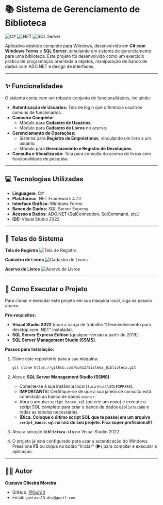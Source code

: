# 📚 Sistema de Gerenciamento de Biblioteca

![C#](https://img.shields.io/badge/c%23-%23239120.svg?style=for-the-badge&logo=c-sharp&logoColor=white) ![.NET](https://img.shields.io/badge/.NET-512BD4?style=for-the-badge&logo=dotnet&logoColor=white) ![SQL Server](https://img.shields.io/badge/SQL%20Server-CC2927?style=for-the-badge&logo=microsoft%20sql%20server&logoColor=white)

Aplicativo desktop completo para Windows, desenvolvido em **C# com Windows Forms** e **SQL Server**, simulando um sistema de gerenciamento para uma biblioteca. Este projeto foi desenvolvido como um exercício prático de programação orientada a objetos, manipulação de banco de dados com ADO.NET e design de interfaces.

---

## ✨ Funcionalidades

O sistema conta com um robusto conjunto de funcionalidades, incluindo:

*   **Autenticação de Usuários:** Tela de login que diferencia usuários comuns de funcionários.
*   **Cadastro Completo:**
    *   Módulo para **Cadastro de Usuários**.
    *   Módulo para **Cadastro de Livros** no acervo.
*   **Gerenciamento de Operações:**
    *   Sistema para **Registro de Empréstimos**, vinculando um livro a um usuário.
    *   Módulo para **Gerenciamento e Registro de Devoluções**.
*   **Consulta e Visualização:** Tela para consulta do acervo de livros com funcionalidade de pesquisa.

---

## 💻 Tecnologias Utilizadas

*   **Linguagem:** C#
*   **Plataforma:** .NET Framework 4.7.2
*   **Interface Gráfica:** Windows Forms
*   **Banco de Dados:** SQL Server Express
*   **Acesso a Dados:** ADO.NET (SqlConnection, SqlCommand, etc.)
*   **IDE:** Visual Studio 2022

---

## 📸 Telas do Sistema

**Tela de Registro**
![Tela de Registro](![image](https://github.com/user-attachments/assets/b7d5ec66-7325-4305-9a20-fb75a3ddd9cf)
)

**Cadastro de Livros**
![Cadastro de Livros](![image](https://github.com/user-attachments/assets/1cf859c1-095c-4fe3-a6e6-a6c766cce684)
)

**Acervo de Livros**
![Acervo de Livros](![image](https://github.com/user-attachments/assets/a18a5626-ba62-474d-9ff5-3521000c466b)
)


---

## 🚀 Como Executar o Projeto

Para clonar e executar este projeto em sua máquina local, siga os passos abaixo.

**Pré-requisitos:**
*   **Visual Studio 2022** (com a carga de trabalho "Desenvolvimento para desktop com .NET" instalada).
*   **SQL Server Express Edition** (qualquer versão a partir de 2019).
*   **SQL Server Management Studio (SSMS)**.

**Passos para Instalação:**
1.  Clone este repositório para a sua máquina:
    ```bash
    git clone https://github.com/Guh13/Sistema_Biblioteca.git
    ```
2.  Abra o **SQL Server Management Studio (SSMS)**:
    *   Conecte-se à sua instância local (`localhost\SQLEXPRESS`).
    *   **IMPORTANTE:** Certifique-se de que a sua janela de consulta está conectada ao banco de dados `master`.
    *   Abra o arquivo `script_banco.sql` (ou crie um novo) e execute o script SQL completo para criar o banco de dados `BibliotecaDB` e todas as tabelas necessárias.
    *   **(Dica: Coloque o último script SQL que te passei em um arquivo `script_banco.sql` na raiz do seu projeto. Fica super profissional!)**

3.  Abra a solução **`Biblioteca.sln`** no Visual Studio 2022.

4.  O projeto já está configurado para usar a autenticação do Windows. Pressione **F5** ou clique no botão "Iniciar" (▶️) para compilar e executar a aplicação.

---

## 👨‍💻 Autor

**Gustavo Oliveira Moreira**

*   GitHub: [@Guh13](https://github.com/Guh13)
*   Email: `gustavo13.dev@gmail.com`
